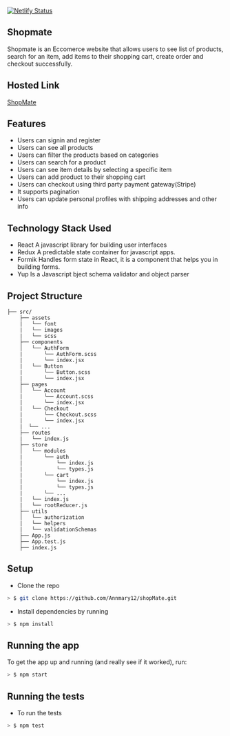 [![Netlify Status](https://api.netlify.com/api/v1/badges/0e0d4188-cf6d-4894-a453-7e7e19f5e909/deploy-status)](https://app.netlify.com/sites/shop-mate/deploys)

## Shopmate

Shopmate is an Eccomerce website that allows users to see list of products, search for an item, add items to their shopping cart, create order and checkout successfully.

## Hosted Link
[ShopMate](https://phone-number-generator.netlify.com/)

## Features
* Users can signin and register
* Users can see all products
* Users can filter the products based on categories
* Users can search for a product
* Users can see item details by selecting a specific item
* Users can add product to their shopping cart
* Users can checkout using third party payment gateway(Stripe)
* It supports pagination
* Users can update personal profiles with shipping addresses and other info

## Technology Stack Used
* React A javascript library for building user interfaces
* Redux A predictable state container for javascript apps.
* Formik Handles form state in React, it is a component that helps you in building forms.
* Yup Is a Javascript bject schema validator and object parser

## Project Structure

```
├── src/
    ├── assets
    |   └── font
    |   └── images
    |   └── scss
    ├── components
    │   └── AuthForm
    |       └── AuthForm.scss
    |       └── index.jsx
    |   └── Button
    |       └── Button.scss
    |       └── index.jsx
    ├── pages
    │   └── Account
    |       └── Account.scss
    |       └── index.jsx
    |   └── Checkout
    |       └── Checkout.scss
    |       └── index.jsx
    |  └── ...
    ├── routes
    |   └── index.js
    ├── store
    │   └── modules
    |       └── auth
    |           └── index.js
    |           └── types.js
    |       └── cart
    |           └── index.js
    |           └── types.js
    |       └── ...
    |   └── index.js
    |   └── rootReducer.js
    ├── utils
    │   └── authorization
    |   └── helpers
    |   └── validationSchemas
    ├── App.js
    ├── App.test.js
    ├── index.js
```


## Setup

* Clone the repo

```sh
> $ git clone https://github.com/Annmary12/shopMate.git
```

* Install dependencies by running

```sh
> $ npm install
```

## Running the app

To get the app up and running (and really see if it worked), run:

```sh
> $ npm start
```

## Running the tests

* To run the tests

```sh
> $ npm test
```